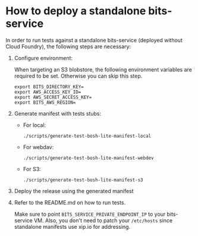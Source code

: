 # How to deploy a standalone bits-service

In order to run tests against a standalone bits-service (deployed without Cloud Foundry), the following steps are necessary:

1. Configure environment:

    When targeting an S3 blobstore, the following environment variables are required to be set. Otherwise you can skip this step.

      ```
      export BITS_DIRECTORY_KEY=
      export AWS_ACCESS_KEY_ID=
      export AWS_SECRET_ACCESS_KEY=
      export BITS_AWS_REGION=
      ```

1. Generate manifest with tests stubs:

    * For local:
      ```
      ./scripts/generate-test-bosh-lite-manifest-local
      ```

    * For webdav:
      ```
      ./scripts/generate-test-bosh-lite-manifest-webdev
      ```

    * For S3:
      ```
      ./scripts/generate-test-bosh-lite-manifest-s3
      ```

1. Deploy the release using the generated manifest

1. Refer to the README.md on how to run tests.

    Make sure to point `BITS_SERVICE_PRIVATE_ENDPOINT_IP` to your bits-service VM. Also, you don't need to patch your `/etc/hosts` since standalone manifests use xip.io for addressing.
